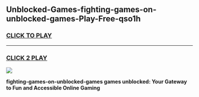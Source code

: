 
## Unblocked-Games-fighting-games-on-unblocked-games-Play-Free-qso1h
<h3>
<a href="https://premium76.site?title=fighting-games-on-unblocked-games&ref=22A">CLICK TO PLAY</a></h3>
<hr>

<h3>
<a href="https://premium76.site?title=fighting-games-on-unblocked-games&ref=22A">CLICK 2 PLAY</a>
  
</h3>

<a href="https://premium76.site?title=fighting-games-on-unblocked-games&ref=22A"><img src="https://clearcache.store/games.png"></a>


**fighting-games-on-unblocked-games games unblocked: Your Gateway to Fun and Accessible Online Gaming**
